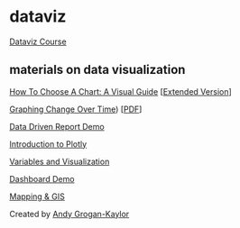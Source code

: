 # dataviz

[Dataviz Course](https://agrogan1.github.io/dataviz/dataviz-course/)

## materials on data visualization

[How To Choose A Chart: A Visual Guide](./how-to-choose-a-chart/how-to-choose-a-chart-a-visual-guide.pdf) [[Extended Version](./how-to-choose-a-chart/how-to-choose-a-chart-v3.html)]

[Graphing Change Over Time](https://agrogan1.github.io/dataviz/graphing-change-over-time/graphing-change-over-time.html)) [[PDF](https://agrogan1.github.io/dataviz/graphing-change-over-time/graphing-change-over-time.pdf)]

[Data Driven Report Demo](./data-driven-report-demo/)

[Introduction to Plotly](./plotly-intro/)

[Variables and Visualization](./variables-and-visualization/variables-and-visualization.html#/)

[Dashboard Demo](./dashboard/dashboard.html)

[Mapping & GIS](https://agrogan1.github.io/mapping/)

Created by [Andy Grogan-Kaylor](https://agrogan1.github.io/)
